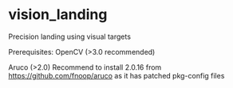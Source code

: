 # vision_landing
Precision landing using visual targets

Prerequisites:
OpenCV (>3.0 recommended)

Aruco (>2.0) Recommend to install 2.0.16 from https://github.com/fnoop/aruco as it has patched pkg-config files

